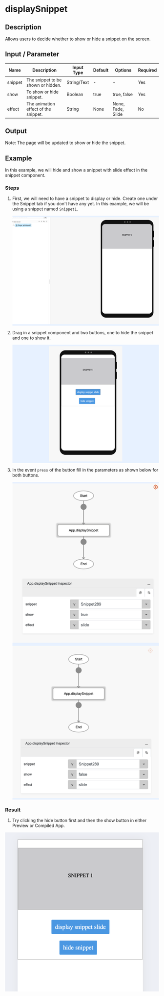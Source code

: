 # displaySnippet

## Description

Allows users to decide whether to show or hide a snippet on the screen.

## Input / Parameter

| Name | Description | Input Type | Default | Options | Required |
| ------ | ------ | ------ | ------ | ------ | ------ |
| snippet | The snippet to be shown or hidden. | String/Text | - | - | Yes |
| show | To show or hide snippet. | Boolean | true | true, false | Yes |
| effect | The animation effect of the snippet. | String | None | None, Fade, Slide | No |

## Output

Note: The page will be updated to show or hide the snippet.

## Example

In this example, we will hide and show a snippet with slide effect in the snippet component.

### Steps

1. First, we will need to have a snippet to display or hide. Create one under the Snippet tab if you don't have any yet. In this example, we will be using a snippet named `Snippet1`.

    <div style="display:flex; align-items:center; justify-content:center; background-color: #E7F1FF;">
        <img src="./displaySnippet-step-1.png"
        style="width: 100%; padding: 5px;"/>
    </div>

2. Drag in a snippet component and two buttons, one to hide the snippet and one to show it. 
   
    <div style="display:flex; align-items:center; justify-content:center; background-color: #E7F1FF;">
        <img src="./displaySnippet-step-2.png"
        style="width: 50%; padding: 5px;"/>
    </div>

3. In the event `press` of the button fill in the parameters as shown below for both buttons. 
   
    <div style="display:flex; align-items:center; justify-content:center; background-color: #E7F1FF;">
        <img src="./displaySnippet-step-3.png"
        style="width: 100%; padding: 5px;"/>
    </div>
    
    <div style="display:flex; align-items:center; justify-content:center; background-color: #E7F1FF;">
        <img src="./displaySnippet-step-4.png"
        style="width: 100%; padding: 5px;"/>
    </div>

### Result

1. Try clicking the hide button first and then the show button in either Preview or Compiled App. 

![](./displaySnippet-result-1.png)


